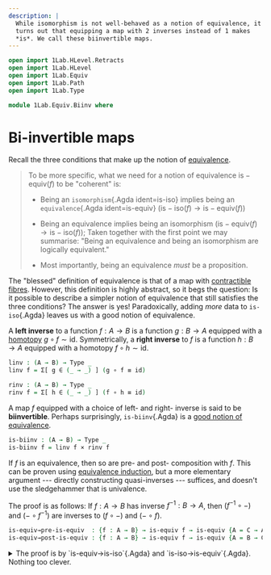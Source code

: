 ```yaml
---
description: |
  While isomorphism is not well-behaved as a notion of equivalence, it
  turns out that equipping a map with 2 inverses instead of 1 makes
  *is*. We call these biinvertible maps.
---
```


```agda
open import 1Lab.HLevel.Retracts
open import 1Lab.HLevel
open import 1Lab.Equiv
open import 1Lab.Path
open import 1Lab.Type

module 1Lab.Equiv.Biinv where
```

<!--
```
private variable
  ℓ : Level
  A B C : Type ℓ
```
-->

# Bi-invertible maps

Recall the three conditions that make up the notion of [equivalence].

> To be more specific, what we need for a notion of equivalence
$\mathrm{is-equiv}(f)$ to be "coherent" is:
>
> - Being an `isomorphism`{.Agda ident=is-iso} implies being an
`equivalence`{.Agda ident=is-equiv} ($\mathrm{is-iso}(f) \to
\mathrm{is-equiv}(f)$)
>
> - Being an equivalence implies being an isomorphism
($\mathrm{is-equiv}(f) \to \mathrm{is-iso}(f)$); Taken together with the
first point we may summarise: "Being an equivalence and being an
isomorphism are logically equivalent."
>
> - Most importantly, being an equivalence _must_ be a proposition.

[equivalence]: 1Lab.Equiv.html#equivalences

The "blessed" definition of equivalence is that of a map with
[contractible fibres]. However, this definition is highly abstract, so
it begs the question: Is it possible to describe a simpler notion of
equivalence that still satisfies the three conditions? The answer is
yes! Paradoxically, adding _more_ data to `is-iso`{.Agda} leaves us with
a good notion of equivalence.

[contractible fibres]: agda://1Lab.Equiv#is-equiv

A **left inverse** to a function $f : A \to B$ is a function $g : B \to
A$ equipped with a [homotopy] $g \circ f \sim \mathrm{id}$. Symmetrically,
a **right inverse** to $f$ is a function $h : B \to A$ equipped with a
homotopy $f \circ h \sim \mathrm{id}$.

[homotopy]: agda://1Lab.Path#funext

```agda
linv : (A → B) → Type _
linv f = Σ[ g ∈ (_ → _) ] (g ∘ f ≡ id)

rinv : (A → B) → Type _
rinv f = Σ[ h ∈ (_ → _) ] (f ∘ h ≡ id)
```

A map $f$ equipped with a choice of left- and right- inverse is said to
be **biinvertible**. Perhaps surprisingly, `is-biinv`{.Agda} is a [good
notion of equivalence].

[good notion of equivalence]: 1Lab.Equiv.html#equivalences

```agda
is-biinv : (A → B) → Type _
is-biinv f = linv f × rinv f
```

If $f$ is an equivalence, then so are pre- and post- composition with
$f$. This can be proven using [equivalence induction], but a more
elementary argument --- directly constructing quasi-inverses ---
suffices, and doesn't use the sledgehammer that is univalence.

[equivalence induction]: agda://1Lab.Univalence#EquivJ

The proof is as follows: If $f : A \to B$ has inverse $f^{-1} : B → A$,
then $(f^{-1} \circ -)$ and $(- \circ f^{-1})$ are inverses to $(f \circ
-)$ and $(- \circ f)$.

```agda
is-equiv→pre-is-equiv  : {f : A → B} → is-equiv f → is-equiv {A = C → A} (f ∘_)
is-equiv→post-is-equiv : {f : A → B} → is-equiv f → is-equiv {A = B → C} (_∘ f)
```

<details>
<summary> The proof is by `is-equiv→is-iso`{.Agda} and
`is-iso→is-equiv`{.Agda}. Nothing too clever. </summary>
```
is-equiv→pre-is-equiv {f = f} f-eqv = is-iso→is-equiv isiso where
  f-iso : is-iso f
  f-iso = is-equiv→is-iso f-eqv

  f⁻¹ : _
  f⁻¹ = f-iso .is-iso.inv

  isiso : is-iso (_∘_ f)
  isiso .is-iso.inv f x = f⁻¹ (f x)
  isiso .is-iso.rinv f = funext λ x → f-iso .is-iso.rinv _
  isiso .is-iso.linv f = funext λ x → f-iso .is-iso.linv _

is-equiv→post-is-equiv {f = f} f-eqv = is-iso→is-equiv isiso where
  f-iso : is-iso f
  f-iso = is-equiv→is-iso f-eqv

  f⁻¹ : _
  f⁻¹ = f-iso .is-iso.inv

  isiso : is-iso _
  isiso .is-iso.inv f x = f (f⁻¹ x)
  isiso .is-iso.rinv f = funext λ x → ap f (f-iso .is-iso.linv _)
  isiso .is-iso.linv f = funext λ x → ap f (f-iso .is-iso.rinv _)
```
</details>

With this lemma, it can be shown that if $f$ is an isomorphism, then
`linv(f)`{.Agda ident=linv} and `rinv(f)`{.Agda ident=rinv} are both
contractible.

```agda
is-iso→is-contr-linv : {f : A → B} → is-iso f → is-contr (linv f)
is-iso→is-contr-linv isiso =
  is-equiv→post-is-equiv (is-iso→is-equiv isiso) .is-eqv id

is-iso→is-contr-rinv : {f : A → B} → is-iso f → is-contr (rinv f)
is-iso→is-contr-rinv isiso =
  is-equiv→pre-is-equiv (is-iso→is-equiv isiso) .is-eqv id
```

This is because `linv(f)`{.Agda} is the fibre of $(- \circ f)$ over
`id`{.Agda}, and the fibres of an equivalence are contractible. Dually,
`rinv(f)`{.Agda} is the fibre of $(f \circ -)$ over `id`{.Agda}.

```agda
_ : {f : A → B} → linv f ≡ fibre (_∘ f) id
_ = refl

_ : {f : A → B} → rinv f ≡ fibre (f ∘_) id
_ = refl
```

We show that if a map is biinvertible, then it is invertible. This is
because if a function has two inverses, they coincide:

```agda
is-biinv→is-iso : {f : A → B} → is-biinv f → is-iso f
is-biinv→is-iso {f = f} ((g , g∘f≡id) , h , h∘f≡id) = iso h (happly h∘f≡id) beta
  where
    beta : (x : _) → h (f x) ≡ x
    beta x = 
      h (f x)         ≡⟨ happly (sym g∘f≡id) _ ⟩
      g (f (h (f x))) ≡⟨ ap g (happly h∘f≡id _) ⟩
      g (f x)         ≡⟨ happly g∘f≡id _ ⟩
      x               ∎
```

Finally, we can show that being biinvertible is [a proposition]. Since
propositions are those types which are [contractible if inhabited]
suffices to show that `is-biinv`{.Agda} is contractible when it is
inhabited:

[a proposition]: agda://1Lab.HLevel#is-prop
[contractible if inhabited]: agda://1Lab.HLevel#contractible-if-inhabited

```agda
is-biinv-is-prop : {f : A → B} → is-prop (is-biinv f)
is-biinv-is-prop {f = f} = contractible-if-inhabited contract where
  contract : is-biinv f → is-contr (is-biinv f)
  contract ibiinv =
    ×-is-hlevel 0 (is-iso→is-contr-linv iiso)
                  (is-iso→is-contr-rinv iiso)
    where
      iiso = is-biinv→is-iso ibiinv
```

Since `is-biinv`{.Agda} is a product of contractibles whenever it is
inhabited, then it is contractible. Finally, we have that
$\mathrm{is-iso}(f) \to \mathrm{is-biinv}(f)$: pick the given inverse as
both a left- and right- inverse.

```agda
is-iso→is-biinv : {f : A → B} → is-iso f → is-biinv f
is-iso→is-biinv iiso .fst = iiso .is-iso.inv , funext (iiso .is-iso.linv)
is-iso→is-biinv iiso .snd = iiso .is-iso.inv , funext (iiso .is-iso.rinv)
```
